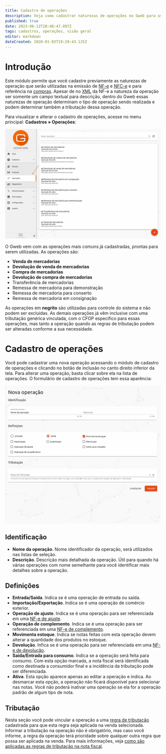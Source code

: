 ```yaml
---
title: Cadastro de operações
description: Veja como cadastrar naturezas de operações no Gweb para usar nos documentos
published: true
date: 2023-06-12T20:40:47.897Z
tags: cadastros, operações, visão geral
editor: markdown
dateCreated: 2020-01-03T19:29:43.125Z
---
```


# Introdução

Este módulo permite que você cadastre previamente as naturezas de operação que serão utilizadas na emissão de [NF-e](/movimentos/nf-e) e [NFC-e](/movimentos/pdv) e para referência na [compras](/movimentos/compras). Apesar de no [XML](/glossario#xml) da NF-e a natureza da operação ser somente um campo textual para descrição, dentro do Gweb essas naturezas de operação determinam o tipo de operação sendo realizada e podem determinar também a tributação dessa operação.

Para visualizar e alterar o cadastro de operações, acesse no menu principal: **Cadastros &raquo; Operações**:

![Acessar o módulo de operações](/cadastros/operacoes/acessar-operacoes.png)

O Gweb vem com as operações mais comuns já cadastradas, prontas para serem utilizadas. As operações são:

- **Venda de mercadorias**
- **Devolução de venda de mercadorias**
- **Compra de mercadorias**
- **Devolução de compra de mercadorias**
- Transferência de mercadorias
- Remessa de mercadoria para demonstração
- Remessa de mercadoria para conserto
- Remessa de mercadoria em consignação

As operações em **negrito** são utilizadas para controle do sistema e não podem ser excluídas. As demais operações já vêm inclusive com uma tributação genérica vinculada, com o CFOP específico para essas operações, mas tanto a operação quando as regras de tributação podem ser alteradas conforme a sua necessidade.

# Cadastro de operações

Você pode cadastrar uma nova operação acessando o módulo de cadastro de operações e clicando no botão de inclusão no canto direito inferior da tela. Para alterar uma operação, basta clicar sobre ela na lista de operações. O formulário de cadastro de operações tem essa aparência:

![Formulário para cadastro de operações](/cadastros/operacoes/formulario-para-cadastro-de-operacoes.png)

## Identificação 

- **Nome da operação**. Nome identificador da operação, será utilizados nas listas de seleção.
- **Descrição**. Descrição mais detalhada da operação. Útil para quando há várias operações com nome semelhante para você identificar mais detalhes sobre a operação.

## Definições

- **Entrada/Saída**. Indica se é uma operação de entrada ou saída.
- **Importação/Exportação**. Indica se é uma operação de comércio exterior.
- **Operação de ajuste**. Indica se é uma operação para ser referenciada em uma [NF-e de ajuste](/movimentos/nf-e/ajuste).
- **Operação de complemento**. Indica se é uma operação para ser referenciada em uma [NF-e de complemento](/movimentos/nf-e/complemento).
- **Movimenta estoque**. Indica se notas feitas com esta operação devem alterar a quantidade dos produtos no estoque.
- **Devolução**. Infica se é uma operação para ser referenciada em uma [NF-e de devolução](/movimentos/nf-e/devolucao).
- **Saída/Entrada para consumo**. Indica se a operação será feita para consumo. Com esta opção marcada, a nota fiscal será identificada como destinada a consumidor final e a incidência da tributação pode ser diferenciada.
- **Ativa**. Esta opção aparece apenas ao editar a operação e indica. Ao desmarcar esta opção, a operação não ficará disponível para selecionar nas notas. Você não poderá inativar uma operação se ela for a operação padrão de algum tipo de nota.

## Tributação

Nesta seção você pode vincular a operação a uma [regra de tributação](/configuracoes/impostos/regras-de-tributacao) cadastrada para que esta regra seja aplicada na venda selecionada. Informar a tributação na operação não é obrigatório, mas caso você informe, a regra da operação terá prioridade sobre qualquer outra regra que possa ser aplicada na venda. Para mais informações, veja [como são aplicadas as regras de tributação na nota fiscal](/configuracoes/impostos/regras-de-tributacao#aplicacao).